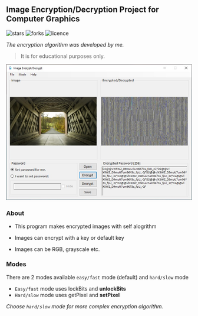 ## Image Encryption/Decryption Project for Computer Graphics

![stars](https://img.shields.io/github/stars/myoluk/computer-graphics)
![forks](https://img.shields.io/github/forks/myoluk/computer-graphics)
![licence](https://img.shields.io/github/license/myoluk/computer-graphics)

_The encryption algorithm was developed by me._

> It is for educational purposes only.

![Image Encrypt/Decrypt](images/sample.jpg)

### About

- This program makes encrypted images with self alogrithm

- Images can encrypt with a key or default key

- Images can be RGB, grayscale etc.

### Modes
There are 2 modes available `easy/fast` mode (default) and `hard/slow` mode

- `Easy/fast` mode uses lockBits and **unlockBits**
- `Hard/slow` mode uses getPixel and **setPixel**

_Choose `hard/slow` mode for more complex encryption algorithm._
